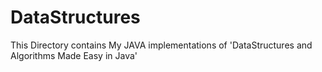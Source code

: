DataStructures
==============

This Directory contains My JAVA implementations of 'DataStructures and Algorithms Made Easy in Java'
